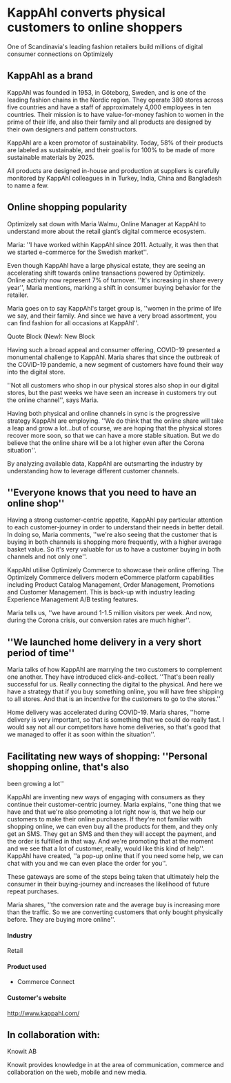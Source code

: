 # KappAhl converts physical customers to online shoppers

One of Scandinavia's leading fashion retailers build millions of digital
consumer connections on Optimizely

## KappAhl as a brand

KappAhl was founded in 1953, in Göteborg, Sweden, and is one of the leading
fashion chains in the Nordic region. They operate 380 stores across five
countries and have a staff of approximately 4,000 employees in ten countries.
Their mission is to have value-for-money fashion to women in the prime of their
life, and also their family and all products are designed by their own designers
and pattern constructors.

KappAhl are a keen promotor of sustainability. Today, 58% of their products are
labeled as sustainable, and their goal is for 100% to be made of more
sustainable materials by 2025.

All products are designed in-house and production at suppliers is carefully
monitored by KappAhl colleagues in in Turkey, India, China and Bangladesh to
name a few.

## Online shopping popularity

Optimizely sat down with Maria Walmu, Online Manager at KappAhl to understand
more about the retail giant’s digital commerce ecosystem.

Maria: ''I have worked within KappAhl since 2011. Actually, it was then that we
started e-commerce for the Swedish market''.

Even though KappAhl have a large physical estate, they are seeing an
accelerating shift towards online transactions powered by Optimizely. Online
activity now represent 7% of turnover. ''It's increasing in share every year'',
Maria mentions, marking a shift in consumer buying behavior for the retailer.

Maria goes on to say KappAhl's target group is, ''women in the prime of life we
say, and their family. And since we have a very broad assortment, you can find
fashion for all occasions at KappAhl''.

Quote Block (New): New Block

Having such a broad appeal and consumer offering, COVID-19 presented a
monumental challenge to KappAhl. Maria shares that since the outbreak of the
COVID-19 pandemic, a new segment of customers have found their way into the
digital store.

''Not all customers who shop in our physical stores also shop in our digital
stores, but the past weeks we have seen an increase in customers try out the
online channel'', says Maria.

Having both physical and online channels in sync is the progressive strategy
KappAhl are employing. ''We do think that the online share will take a leap and
grow a lot...but of course, we are hoping that the physical stores recover more
soon, so that we can have a more stable situation. But we do believe that the
online share will be a lot higher even after the Corona situation''.

By analyzing available data, KappAhl are outsmarting the industry by
understanding how to leverage different customer channels.

## ''Everyone knows that you need to have an online shop''

Having a strong customer-centric appetite, KappAhl pay particular attention to
each customer-journey in order to understand their needs in better detail. In
doing so, Maria comments, ''we're also seeing that the customer that is buying
in both channels is shopping more frequently, with a higher average basket
value. So it's very valuable for us to have a customer buying in both channels
and not only one''.

KappAhl utilise Optimizely Commerce to showcase their online offering. The
Optimizely Commerce delivers modern eCommerce platform capabilities including
Product Catalog Management, Order Management, Promotions and Customer
Management. This is back-up with industry leading Experience Management A/B
testing features.

Maria tells us, ''we have around 1-1.5 million visitors per week. And now,
during the Corona crisis, our conversion rates are much higher''.

## ''We launched home delivery in a very short period of time''

Maria talks of how KappAhl are marrying the two customers to complement one
another. They have introduced click-and-collect. ''That's been really successful
for us. Really connecting the digital to the physical. And here we have a
strategy that if you buy something online, you will have free shipping to all
stores. And that is an incentive for the customers to go to the stores.''

Home delivery was accelerated during COVID-19. Maria shares, ''home delivery is
very important, so that is something that we could do really fast. I would say
not all our competitors have home deliveries, so that's good that we managed to
offer it as soon within the situation''.

## Facilitating new ways of shopping: ''Personal shopping online, that's also

been growing a lot''

KappAhl are inventing new ways of engaging with consumers as they continue their
customer-centric journey. Maria explains, ''one thing that we have and that
we're also promoting a lot right now is, that we help our customers to make
their online purchases. If they're not familiar with shopping online, we can
even buy all the products for them, and they only get an SMS. They get an SMS
and then they will accept the payment, and the order is fulfilled in that way.
And we're promoting that at the moment and we see that a lot of customer,
really, would like this kind of help''. KappAhl have created, ''a pop-up online
that if you need some help, we can chat with you and we can even place the order
for you''.

These gateways are some of the steps being taken that ultimately help the
consumer in their buying-journey and increases the likelihood of future repeat
purchases.

Maria shares, ''the conversion rate and the average buy is increasing more than
the traffic. So we are converting customers that only bought physically before.
They are buying more online''.

#### Industry

Retail

#### Product used

- Commerce Connect

#### Customer's website

http://www.kappahl.com/

## In collaboration with:

Knowit AB

Knowit provides knowledge in at the area of communication, commerce and
collaboration on the web, mobile and new media.
